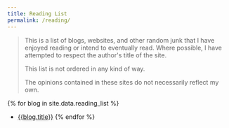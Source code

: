 ```yaml
---
title: Reading List
permalink: /reading/
---
```


> This is a list of blogs, websites, and other random junk that I have enjoyed
> reading or intend to eventually read. Where possible, I have attempted to
> respect the author's title of the site.
>
> This list is not ordered in any kind of way.
>
> The opinions contained in these sites do not necessarily reflect my own.

{% for blog in site.data.reading_list %}
- [{{blog.title}}]({{blog.url}})
{% endfor %}
